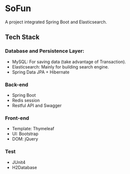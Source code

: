 # SoFun
A project integrated Spring Boot and Elasticsearch.
## Tech Stack
### Database and Persistence Layer:
- MySQL: For saving data (take advantage of Transaction).
- Elasticsearch: Mainly for building search engine.
- Spring Data JPA + Hibernate
### Back-end
- Spring Boot
- Redis session
- Restful API and Swagger
### Front-end
- Template: Thymeleaf
- UI: Bootstrap
- DOM: jQuery
### Test
- JUnit4
- H2Database